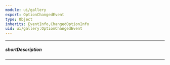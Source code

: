 ```yaml
---
module: ui/gallery
export: OptionChangedEvent
type: Object
inherits: EventInfo,ChangedOptionInfo
uid: ui/gallery:OptionChangedEvent
---
```

---
##### shortDescription
<!-- Description goes here -->

---
<!-- Description goes here -->